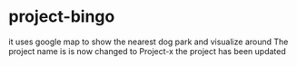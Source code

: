 # project-bingo
it uses google map to show the nearest dog park and visualize around
The project name is is now changed to Project-x 
the project has been updated